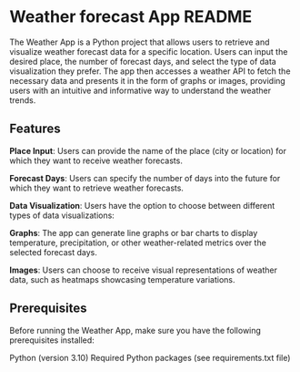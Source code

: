 # Weather forecast App README
The Weather App is a Python project that allows users to retrieve and visualize weather forecast data for a specific location. Users can input the desired place, the number of forecast days, and select the type of data visualization they prefer. The app then accesses a weather API to fetch the necessary data and presents it in the form of graphs or images, providing users with an intuitive and informative way to understand the weather trends.

## Features
**Place Input**: Users can provide the name of the place (city or location) for which they want to receive weather forecasts.

**Forecast Days**: Users can specify the number of days into the future for which they want to retrieve weather forecasts.

**Data Visualization**: Users have the option to choose between different types of data visualizations:

**Graphs**: The app can generate line graphs or bar charts to display temperature, precipitation, or other weather-related metrics over the selected forecast days.

**Images**: Users can choose to receive visual representations of weather data, such as heatmaps showcasing temperature variations.

## Prerequisites
Before running the Weather App, make sure you have the following prerequisites installed:

Python (version 3.10)
Required Python packages (see requirements.txt file)